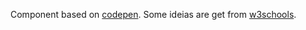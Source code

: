 Component based on [codepen](https://codepen.io/thebabydino/pen/dyKZRzy).
Some ideias are get from [w3schools](https://www.w3schools.com/css/css_tooltip.asp).

